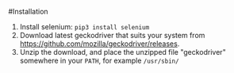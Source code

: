 #Installation
1. Install selenium: `pip3 install selenium`
2. Download latest geckodriver that suits your system from https://github.com/mozilla/geckodriver/releases.
3. Unzip the download, and place the unzipped file "geckodriver" somewhere in your `PATH`, for example `/usr/sbin/`